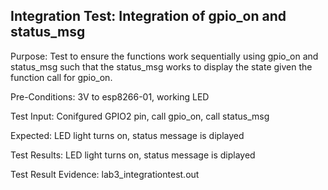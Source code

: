 ## Integration Test: Integration of gpio_on and status_msg

Purpose: Test to ensure the functions work sequentially using gpio_on and status_msg such that the status_msg works to display the state given the function call for gpio_on.

Pre-Conditions: 3V to esp8266-01, working LED   

Test Input: Conifgured GPIO2 pin, call gpio_on, call status_msg

Expected: LED light turns on, status message is diplayed 

Test Results: LED light turns on, status message is diplayed

Test Result Evidence: lab3_integrationtest.out